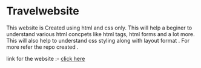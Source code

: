 # Travelwebsite
This website is Created using html and css only.
This will help a beginer to understand various html concpets like html tags, html forms and a lot more.
This will also help to understand css styling along with layout format .
For more refer the repo created .

link for the website :- [click here](https://adityalad-25.github.io/Travelwebsite/)
